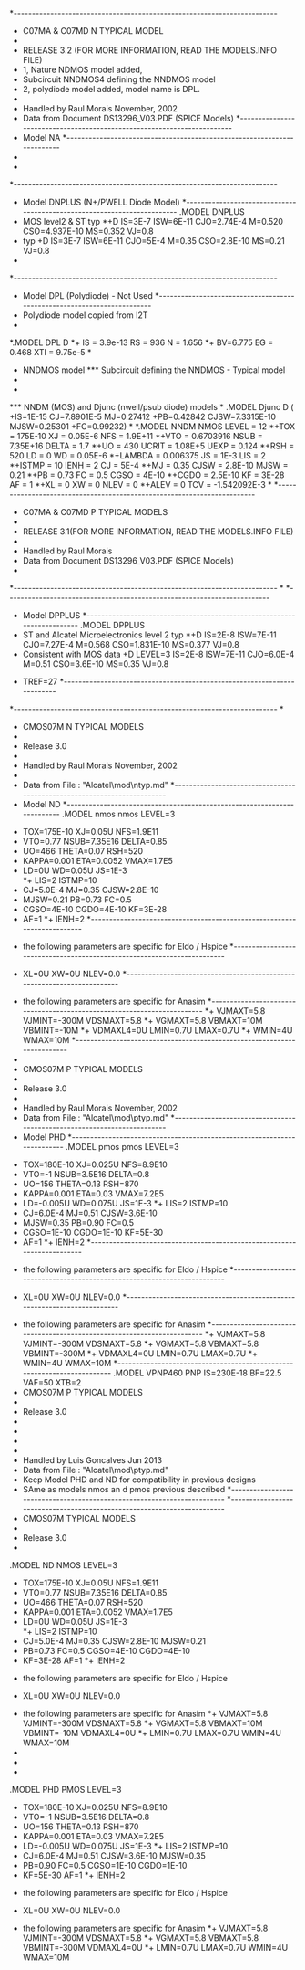 *------------------------------------------------------------------------
* C07MA & C07MD N TYPICAL MODEL
*
* RELEASE 3.2 (FOR MORE INFORMATION, READ THE MODELS.INFO FILE)
* 1, Nature NDMOS model added,
* Subcircuit NNDMOS4 defining the NNDMOS model
* 2, polydiode model added, model name is DPL.
*
* Handled by Raul Morais November, 2002
* Data from Document DS13296_V03.PDF (SPICE Models)
*------------------------------------------------------------------------
* Model NA 
*------------------------------------------------------------------------
*
*
*------------------------------------------------------------------------
* Model DNPLUS (N+/PWELL Diode Model)
*------------------------------------------------------------------------
.MODEL DNPLUS
* MOS level2 & ST typ
*+D IS=3E-7 ISW=6E-11 CJO=2.74E-4 M=0.520 CSO=4.937E-10 MS=0.352 VJ=0.8
* typ
+D IS=3E-7 ISW=6E-11 CJO=5E-4 M=0.35 CSO=2.8E-10 MS=0.21 VJ=0.8
*
*------------------------------------------------------------------------
* Model DPL (Polydiode) - Not Used
*------------------------------------------------------------------------
* Polydiode model copied from I2T
*
*.MODEL DPL D 
*+ IS = 3.9e-13 		RS = 936 				N = 1.656 
*+ BV=6.775				EG = 0.468 				XTI = 9.75e-5
*
* NNDMOS model
*** Subcircuit defining the NNDMOS - Typical model
*
*
*** NNDM (MOS) and Djunc (nwell/psub diode) models
*
.MODEL Djunc D (
+IS=1E-15				CJ=7.8901E-5			MJ=0.27412
+PB=0.42842				CJSW=7.3315E-10		MJSW=0.25301
+FC=0.99232)
*
*.MODEL NNDM NMOS LEVEL = 12
*+TOX = 175E-10			XJ = 0.05E-6			NFS = 1.9E+11
*+VTO = 0.6703916		NSUB = 7.35E+16		DELTA = 1.7
*+UO = 430				UCRIT = 1.08E+5		UEXP = 0.124
*+RSH = 520				LD = 0					WD = 0.05E-6
*+LAMBDA = 0.006375	JS = 1E-3				LIS = 2
*+ISTMP = 10				IENH = 2					CJ = 5E-4
*+MJ = 0.35				CJSW = 2.8E-10			MJSW = 0.21
*+PB = 0.73				FC = 0.5					CGSO = 4E-10
*+CGDO = 2.5E-10		KF = 3E-28				AF = 1
*+XL = 0					XW = 0					NLEV = 0
*+ALEV = 0				TCV = -1.542092E-3
*
*------------------------------------------------------------------------
* C07MA & C07MD P TYPICAL MODELS
*
* RELEASE 3.1(FOR MORE INFORMATION, READ THE MODELS.INFO FILE)
*
* Handled by Raul Morais
* Data from Document DS13296_V03.PDF (SPICE Models)
*
*------------------------------------------------------------------------
*
*------------------------------------------------------------------------
* Model DPPLUS 
*------------------------------------------------------------------------
.MODEL DPPLUS 
* ST and Alcatel Microelectronics level 2 typ
*+D IS=2E-8 ISW=7E-11 CJO=7.27E-4 M=0.568 CSO=1.831E-10 MS=0.377 VJ=0.8
* Consistent with MOS data
+D LEVEL=3 IS=2E-8 ISW=7E-11 CJO=6.0E-4 M=0.51 CSO=3.6E-10 MS=0.35 VJ=0.8
+ TREF=27
*------------------------------------------------------------------------

*------------------------------------------------------------------------
*
* CMOS07M N TYPICAL MODELS
*
* Release 3.0
*
* Handled by Raul Morais November, 2002
*
* Data from File : "Alcatel\mod\ntyp.md" 
*------------------------------------------------------------------------
* Model ND
*------------------------------------------------------------------------
.MODEL  nmos   nmos  LEVEL=3   
+ TOX=175E-10    		XJ=0.05U       		NFS=1.9E11     
+ VTO=0.77       		NSUB=7.35E16   		DELTA=0.85
+ UO=466         		THETA=0.07     		RSH=520      
+ KAPPA=0.001    		ETA=0.0052     		VMAX=1.7E5
+ LD=0U          		WD=0.05U       		JS=1E-3        
*+ LIS=2          	ISTMP=10
+ CJ=5.0E-4      		MJ=0.35        		CJSW=2.8E-10   
+ MJSW=0.21				PB=0.73        		FC=0.5         		
+ CGSO=4E-10     		CGDO=4E-10				KF=3E-28
+ AF=1
*+ IENH=2
*------------------------------------------------------------------------
* the following parameters are specific for Eldo / Hspice
*------------------------------------------------------------------------
+ XL=0U          		XW=0U          		NLEV=0.0
*------------------------------------------------------------------------
* the following parameters are specific for Anasim
*------------------------------------------------------------------------
*+ VJMAXT=5.8     	VJMINT=-300M   		VDSMAXT=5.8
*+ VGMAXT=5.8     	VBMAXT=10M     		VBMINT=-10M
*+ VDMAXL4=0U			LMIN=0.7U      		LMAX=0.7U
*+ WMIN=4U        	WMAX=10M
*------------------------------------------------------------------------
*
* CMOS07M P TYPICAL MODELS
*
* Release 3.0
*
* Handled by Raul Morais November, 2002
* Data from File : "Alcatel\mod\ptyp.md" 
*------------------------------------------------------------------------
* Model PHD
*------------------------------------------------------------------------
.MODEL  pmos   pmos  LEVEL=3   
+ TOX=180E-10    		XJ=0.025U      		NFS=8.9E10     
+ VTO=-1         		NSUB=3.5E16    		DELTA=0.8
+ UO=156         		THETA=0.13     		RSH=870      
+ KAPPA=0.001    		ETA=0.03       		VMAX=7.2E5
+ LD=-0.005U     		WD=0.075U      		JS=1E-3
*+ LIS=2          	ISTMP=10
+ CJ=6.0E-4      		MJ=0.51        		CJSW=3.6E-10   
+ MJSW=0.35				PB=0.90        		FC=0.5
+ CGSO=1E-10     		CGDO=1E-10				KF=5E-30
+ AF=1
*+ IENH=2
*------------------------------------------------------------------------
* the following parameters are specific for Eldo / Hspice
*------------------------------------------------------------------------
+ XL=0U          		XW=0U          		NLEV=0.0
*------------------------------------------------------------------------
* the following parameters are specific for Anasim
*------------------------------------------------------------------------
*+ VJMAXT=5.8     	VJMINT=-300M   		VDSMAXT=5.8
*+ VGMAXT=5.8     	VBMAXT=5.8     		VBMINT=-300M
*+ VDMAXL4=0U			LMIN=0.7U      		LMAX=0.7U
*+ WMIN=4U        	WMAX=10M
*------------------------------------------------------------------------
.MODEL VPNP460 PNP IS=230E-18 BF=22.5 VAF=50 XTB=2
* CMOS07M P TYPICAL MODELS
*
* Release 3.0
*
*
*
*
* Handled by Luis Goncalves Jun 2013
* Data from File : "Alcatel\mod\ptyp.md" 
* Keep Model PHD and ND for compatibility in previous designs
* SAme as models nmos an d pmos previous described
*------------------------------------------------------------------------
*------------------------------------------------------------------------
* CMOS07M TYPICAL MODELS
*
* Release 3.0
*
.MODEL  ND   NMOS   LEVEL=3   
+ TOX=175E-10    XJ=0.05U       NFS=1.9E11     
+ VTO=0.77       NSUB=7.35E16   DELTA=0.85
+ UO=466         THETA=0.07     RSH=520      
+ KAPPA=0.001    ETA=0.0052     VMAX=1.7E5
+ LD=0U          WD=0.05U       JS=1E-3        
*+ LIS=2          ISTMP=10
+ CJ=5.0E-4      MJ=0.35        CJSW=2.8E-10   MJSW=0.21
+ PB=0.73        FC=0.5         CGSO=4E-10     CGDO=4E-10
+ KF=3E-28       AF=1
*+ IENH=2
* the following parameters are specific for Eldo / Hspice
+ XL=0U          XW=0U          NLEV=0.0
* the following parameters are specific for Anasim
*+ VJMAXT=5.8     VJMINT=-300M   VDSMAXT=5.8
*+ VGMAXT=5.8     VBMAXT=10M     VBMINT=-10M    VDMAXL4=0U
*+ LMIN=0.7U      LMAX=0.7U      WMIN=4U        WMAX=10M
*
*
*
.MODEL  PHD   PMOS   LEVEL=3   
+ TOX=180E-10    XJ=0.025U      NFS=8.9E10     
+ VTO=-1         NSUB=3.5E16    DELTA=0.8
+ UO=156         THETA=0.13     RSH=870      
+ KAPPA=0.001    ETA=0.03       VMAX=7.2E5
+ LD=-0.005U     WD=0.075U      JS=1E-3
*+ LIS=2          ISTMP=10
+ CJ=6.0E-4      MJ=0.51        CJSW=3.6E-10   MJSW=0.35
+ PB=0.90        FC=0.5         CGSO=1E-10     CGDO=1E-10
+ KF=5E-30       AF=1
*+ IENH=2
* the following parameters are specific for Eldo / Hspice
+ XL=0U          XW=0U          NLEV=0.0
* the following parameters are specific for Anasim
*+ VJMAXT=5.8     VJMINT=-300M   VDSMAXT=5.8
*+ VGMAXT=5.8     VBMAXT=5.8     VBMINT=-300M   VDMAXL4=0U
*+ LMIN=0.7U      LMAX=0.7U      WMIN=4U        WMAX=10M
